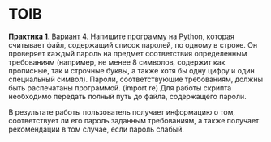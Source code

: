 <h1>TOIB</h1>
<a href="https://github.com/m0xeS/TOIB/blob/main/prac1.py"> <strong>Практика 1. </strong> Вариант 4. </a>
Напишите программу на Python, которая считывает файл, содержащий список паролей, по одному в строке. Он проверяет каждый пароль на предмет соответствия определенным требованиям (например, не менее 8 символов, содержит как прописные, так и строчные буквы, а также хотя бы одну цифру и один специальный символ). Пароли, соответствующие требованиям, должны быть распечатаны программой. (import re)
Для работы скрипта необходимо передать полный путь до файла, содержащего пароли.

В результате работы пользователь получает информацию о том, соответствует ли его пароль заданным требованиям, а также получает рекомендации в том случае, если пароль слабый.
